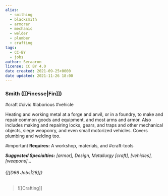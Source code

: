 ```yaml
---
alias:
  - smithing
  - blacksmith
  - armorer
  - mechanic
  - welder
  - plumber
  - crafting
tags:
  - CC-BY
  - jobs
author: Seraaron
license: CC BY 4.0
date created: 2021-09-25+0000
date updated: 2021-11-26 18:00
---
```


### Smith ([[Finesse|Fin]])

#craft #civic #laborious #vehicle

Heating and working metal at a forge and anvil, or in a foundry, to make and repair common goods and equipment, and most arms and armor. Also includes making and repairing locks, gears, and traps and other mechanical objects, siege weaponry, and even small motorized vehicles. Covers plumbing and welding too.

#important **Requires:** A workshop, materials, and #craft-tools

_**Suggested Specialties:** [armor], Design, Metallurgy [craft], [vehicles], [weapons]..._

###### {[[D66 Jobs|26]]}

> ![[Crafting]]